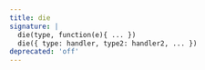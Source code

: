 ```yaml
---
title: die
signature: |
  die(type, function(e){ ... })
  die({ type: handler, type2: handler2, ... })
deprecated: 'off'
---
```


